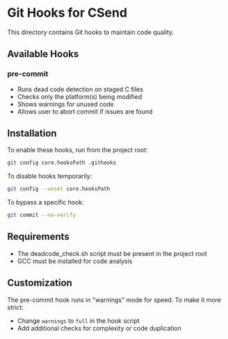 # Git Hooks for CSend

This directory contains Git hooks to maintain code quality.

## Available Hooks

### pre-commit
- Runs dead code detection on staged C files
- Checks only the platform(s) being modified
- Shows warnings for unused code
- Allows user to abort commit if issues are found

## Installation

To enable these hooks, run from the project root:

```bash
git config core.hooksPath .githooks
```

To disable hooks temporarily:

```bash
git config --unset core.hooksPath
```

To bypass a specific hook:

```bash
git commit --no-verify
```

## Requirements

- The deadcode_check.sh script must be present in the project root
- GCC must be installed for code analysis

## Customization

The pre-commit hook runs in "warnings" mode for speed. To make it more strict:
- Change `warnings` to `full` in the hook script
- Add additional checks for complexity or code duplication